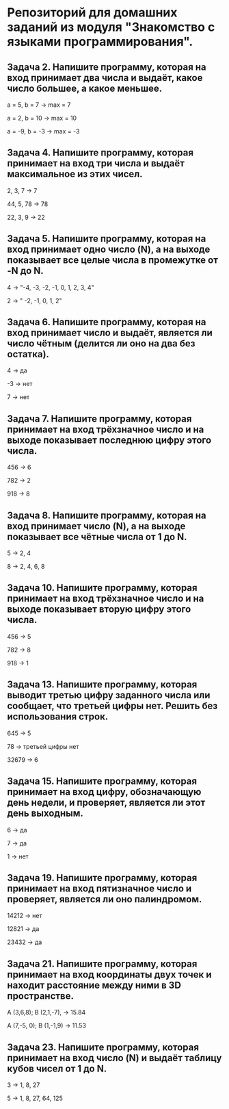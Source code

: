# Репозиторий для домашних заданий из модуля "Знакомство с языками программирования".

## Задача 2. Напишите программу, которая на вход принимает два числа и выдаёт, какое число большее, а какое меньшее.

a = 5, b = 7 -> max = 7

a = 2, b = 10 -> max = 10

a = -9, b = -3 -> max = -3

## Задача 4. Напишите программу, которая принимает на вход три числа и выдаёт максимальное из этих чисел.

2, 3, 7 -> 7

44, 5, 78 -> 78

22, 3, 9 -> 22

## Задача 5. Напишите программу, которая на вход принимает одно число (N), а на выходе показывает все целые числа в промежутке от -N до N.

4 -> "-4, -3, -2, -1, 0, 1, 2, 3, 4"

2 -> " -2, -1, 0, 1, 2"

## Задача 6. Напишите программу, которая на вход принимает число и выдаёт, является ли число чётным (делится ли оно на два без остатка).

4 -> да

-3 -> нет

7 -> нет

## Задача 7. Напишите программу, которая принимает на вход трёхзначное число и на выходе показывает последнюю цифру этого числа.

456 -> 6

782 -> 2

918 -> 8

## Задача 8. Напишите программу, которая на вход принимает число (N), а на выходе показывает все чётные числа от 1 до N.

5 -> 2, 4

8 -> 2, 4, 6, 8

## Задача 10. Напишите программу, которая принимает на вход трёхзначное число и на выходе показывает вторую цифру этого числа.

456 -> 5

782 -> 8

918 -> 1

## Задача 13. Напишите программу, которая выводит третью цифру заданного числа или сообщает, что третьей цифры нет. Решить без использования строк.

645 -> 5

78 -> третьей цифры нет

32679 -> 6

## Задача 15. Напишите программу, которая принимает на вход цифру, обозначающую день недели, и проверяет, является ли этот день выходным.

6 -> да

7 -> да

1 -> нет

## Задача 19. Напишите программу, которая принимает на вход пятизначное число и проверяет, является ли оно палиндромом.

14212 -> нет

12821 -> да

23432 -> да

## Задача 21. Напишите программу, которая принимает на вход координаты двух точек и находит расстояние между ними в 3D пространстве.

A (3,6,8); B (2,1,-7), -> 15.84

A (7,-5, 0); B (1,-1,9) -> 11.53

## Задача 23. Напишите программу, которая принимает на вход число (N) и выдаёт таблицу кубов чисел от 1 до N.

3 -> 1, 8, 27

5 -> 1, 8, 27, 64, 125
